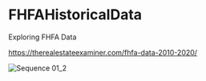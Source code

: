 # FHFAHistoricalData
 Exploring FHFA Data

https://therealestateexaminer.com/fhfa-data-2010-2020/

![Sequence 01_2](https://user-images.githubusercontent.com/76636215/187077768-67029cfa-bd3a-4087-92de-608eb2a7283b.gif)
